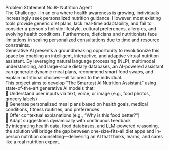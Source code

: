 Problem Statement No.8-  Nutrition Agent  
The Challenge  - In an era where health awareness is growing, individuals increasingly seek personalized 
nutrition guidance. However, most existing tools provide generic diet plans, lack real-time adaptability, 
and fail to consider a person's holistic lifestyle, cultural preferences, allergies, and evolving health 
conditions. Furthermore, dieticians and nutritionists face limitations in scaling personalized 
consultations due to time and resource constraints.  
Generative AI presents a groundbreaking opportunity to revolutionize this space by enabling an 
intelligent, interactive, and adaptive virtual nutrition assistant. By leveraging natural language 
processing (NLP), multimodal understanding, and large-scale dietary databases, an AI-powered assistant 
can generate dynamic meal plans, recommend smart food swaps, and explain nutritional choices—all 
tailored to the individual.  
This project aims to develop “The Smartest AI Nutrition Assistant” using state-of-the-art generative AI 
models that:  
 Understand user inputs via text, voice, or image (e.g., food photos, grocery labels)  
 Generate personalized meal plans based on health goals, medical conditions, fitness routines, 
and preferences  
 Offer contextual explanations (e.g., “Why is this food better?”)  
 Adapt suggestions dynamically with continuous feedback  
By integrating health data, food databases, and LLM-powered reasoning, the solution will bridge the gap 
between one-size-fits-all diet apps and in-person nutrition counselling—delivering an AI that thinks, 
learns, and cares like a real nutrition expert. 
